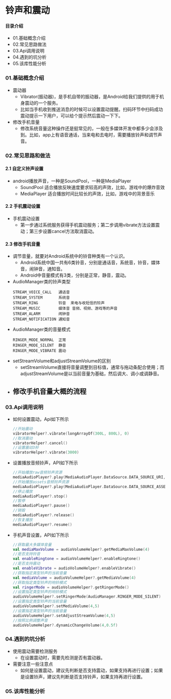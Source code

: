# 铃声和震动
#### 目录介绍
- 01.基础概念介绍
- 02.常见思路做法
- 03.Api调用说明
- 04.遇到的坑分析
- 05.该库性能分析



### 01.基础概念介绍
- 震动器
    - Vibrator(振动器)，是手机自带的振动器，是Android给我们提供的用于机身震动的一个服务。
    - 比如当手机收到推送消息的时候可以设置震动提醒。扫码环节中扫码成功震动提示一下用户，可以给个提示然后震动一下下。
- 修改手机音量
    - 修改系统音量这种操作还是挺常见的，一般在多媒体开发中都多少会涉及到。比如，app上有语音通话，当来电和去电时，需要播放铃声和调节声音。



### 02.常见思路和做法
#### 2.1 自定义铃声设置
- android播放声音，一种是SoundPool，一种是MediaPlayer
    - SoundPool 适合播放反映速度要求较高的声效，比如，游戏中的爆炸音效
    - MediaPlayer 适合播放时间比较长的声效，比如，游戏中的背景音乐


#### 2.2 手机震动设置
- 手机震动设置
    - 第一步通过系统服务获得手机震动服务；第二步调用vibrate方法设置震动；第三步设置cancel方法取消震动。


#### 2.3 修改手机音量
- 调节音量，就要对Android系统中的铃音种类有一个认识。
    - Android系统中国一共有6类铃音，分别是通话音，系统音，铃音，媒体音，闹钟音，通知音。
    - Android中音量模式有3类，分别是正常，静音，震动。
- AudioManager类的铃声类型
    ```
    STREAM_VOICE_CALL	通话音	 
    STREAM_SYSTEM	    系统音	 
    STREAM_RING	        铃音	来电与收短信的铃声
    STREAM_MUSIC	    媒体音	音频、视频、游戏等的声音
    STREAM_ALARM	    闹钟音	 
    STREAM_NOTIFICATION	通知音
    ```
- AudioManager类的音量模式
    ```
    RINGER_MODE_NORMAL  正常
    RINGER_MODE_SILENT  静音
    RINGER_MODE_VIBRATE 震动
    ```
- setStreamVolume和adjustStreamVolume的区别
    - setStreamVolume直接将音量调整到目标值，通常与拖动条配合使用；而adjustStreamVolume是以当前音量为基础，然后调大、调小或调静音。
- 修改手机音量大概的流程
    - 



### 03.Api调用说明
- 如何设置震动，Api如下所示
    ``` kotlin
    //开始震动
    vibratorHelper?.vibrate(longArrayOf(300L, 800L), 0)
    //取消震动
    vibratorHelper?.cancel()
    //设置震动3秒
    vibratorHelper?.vibrate(3000)
    ```
- 设置播放音频铃声，API如下所示
    ``` kotlin
    //开始播放raw音频铃声资源
    mediaAudioPlayer?.play(MediaAudioPlayer.DataSource.DATA_SOURCE_URI,R.raw.audio_call_ring)
    //开始播放assets音频铃声资源
    mediaAudioPlayer?.play(MediaAudioPlayer.DataSource.DATA_SOURCE_ASSET,"audio_call_ring.mp3")
    //停止播放
    mediaAudioPlayer?.stop()
    //暂停
    mediaAudioPlayer?.pause()
    //销毁
    mediaAudioPlayer?.release()
    //恢复播放
    mediaAudioPlayer?.resume()
    ```
- 手机声音设置，API如下所示
    ``` kotlin
    //获取最大多媒体音量
    val mediaMaxVolume = audioVolumeHelper?.getMediaMaxVolume(4)
    //是否支持铃音
    val enableRingtone = audioVolumeHelper?.enableRingtone()
    //是否支持震动
    val enableVibrate = audioVolumeHelper?.enableVibrate()
    //获取指定类型铃声的当前音量
    val mediaVolume = audioVolumeHelper?.getMediaVolume(4)
    //获取指定类型铃声的响铃模式
    val ringerMode = audioVolumeHelper?.getRingerMode()
    //设置指定类型铃声的响铃模式
    audioVolumeHelper?.setRingerMode(AudioManager.RINGER_MODE_SILENT)
    //设置指定类型铃声的当前音量
    audioVolumeHelper?.setMediaVolume(4,5)
    //设置指定类型铃声的当前音量
    audioVolumeHelper?.setAdjustStreamVolume(4,5)
    //按照比例调整声音
    audioVolumeHelper?.dynamicChangeVolume(4,0.5f)
    ```


### 04.遇到的坑分析
- 使用震动需要检测服务
    - 在设置震动时，需要先检测是否有震动器。
- 需要注意一些注意点
    - 如何是设置震动，建议先判断是否支持震动，如果支持再进行设置；如果是设置铃声，建议先判断是否支持铃声，如果支持再进行设置。



### 05.该库性能分析














